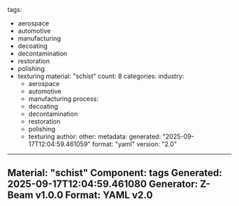 tags:
  - aerospace
  - automotive
  - manufacturing
  - decoating
  - decontamination
  - restoration
  - polishing
  - texturing
material: "schist"
count: 8
categories:
  industry:
    - aerospace
    - automotive
    - manufacturing
  process:
    - decoating
    - decontamination
    - restoration
    - polishing
    - texturing
  author:
  other:
metadata:
  generated: "2025-09-17T12:04:59.461059"
  format: "yaml"
  version: "2.0"

---
Material: "schist"
Component: tags
Generated: 2025-09-17T12:04:59.461080
Generator: Z-Beam v1.0.0
Format: YAML v2.0
---